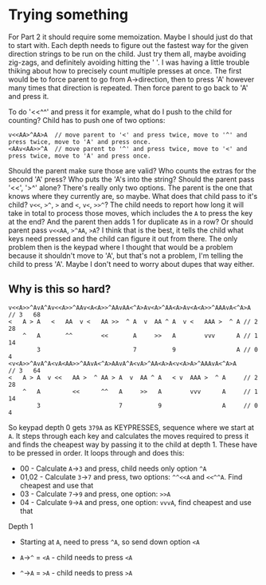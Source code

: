#   Trying something

For Part 2 it should require some memoization.   Maybe I should just do that
to start with.  Each depth needs to figure out the fastest way for the given
direction strings to be run on the child.  Just try them all, maybe avoiding
zig-zags, and definitely avoiding hitting the ' '.  I was having a little
trouble thiking about how to precisely count multiple presses at once.
The first would be to force parent to go from A->direction, then to press 'A'
however many times that direction is repeated.   Then force parent to go
back to 'A' and press it.

To do '<<^^' and press it for example, what do I push to the child for counting?
Child has to push one of two options:

    v<<AA>^AA>A  // move parent to '<' and press twice, move to '^' and press twice, move to 'A' and press once.
    <AAv<AA>>^A  // move parent to '^' and press twice, move to '<' and press twice, move to 'A' and press once.

Should the parent make sure those are valid?  Who counts the extras for the
second 'A' press?   Who puts the 'A's into the string?   Should the parent pass
'<<', '>^' alone?   There's really only two options.   The parent is the one
that knows where they currently are, so maybe.  What does that child pass to
it's child?   `v<<`, `>^`, `>` and `<`, `v<`, `>>^`?  The child needs to report
how long it will take in total to process those moves, which includes the `A` to
press the key at the end?   And the parent then adds 1 for duplicate `A`s in a row?
Or should parent pass `v<<AA`, `>^AA`, `>A`?   I think that is the best, it tells
the child what keys need pressed and the child can figure it out from there.  The
only problem then is the keypad where I thought that would be a problem because
it shouldn't move to 'A', but that's not a problem, I'm telling the child to
press 'A'.  Maybe I don't need to worry about dupes that way either.

## Why is this so hard?

    v<<A>>^AvA^Av<<A>>^AAv<A<A>>^AAvAA<^A>Av<A>^AA<A>Av<A<A>>^AAAvA<^A>A // 3   68
    <   A > A   <   AA  v <   AA >>  ^ A  v  AA ^ A  v <   AAA >  ^ A // 2   28
        ^   A       ^^        <<       A     >>   A        vvv      A // 1   14
            3                          7          9                 A // 0   4
    <v<A>>^AvA^A<vA<AA>>^AAvA<^A>AAvA^A<vA>^AA<A>A<v<A>A>^AAAvA<^A>A     // 3   64
    <   A > A  v <<   AA >  ^ AA > A  v  AA ^ A   < v  AAA >  ^ A     // 2   28
        ^   A         <<      ^^   A     >>   A        vvv      A     // 1   14
            3                      7          9                 A     // 0   4

So keypad depth 0 gets `379A` as KEYPRESSES, sequence where we start at `A`.
It steps through each key and calculates the moves required to press it and
finds the cheapest way by passing it to the child at depth 1.  These have
to be pressed in order.   It loops through and does this:

* 00 - Calculate `A`->`3` and press, child needs only option `^A`
* 01,02 - Calculate `3`->`7` and press, two options: `^^<<A` and `<<^^A`.  Find cheapest and use that
* 03 - Calculate `7`->`9` and press, one option: `>>A`
* 04 - Calculate `9`->`A` and press, one option: `vvvA`, find cheapest and use that

Depth 1

* Starting at `A`, need to press `^A`, so send down option `<A`

* `A`->`^` = `<A` - child needs to press `<A`
* `^`->`A` = `>A` - child needs to press `>A`
